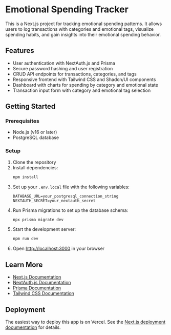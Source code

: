 # Emotional Spending Tracker

This is a Next.js project for tracking emotional spending patterns. It allows users to log transactions with categories and emotional tags, visualize spending habits, and gain insights into their emotional spending behavior.

## Features

- User authentication with NextAuth.js and Prisma
- Secure password hashing and user registration
- CRUD API endpoints for transactions, categories, and tags
- Responsive frontend with Tailwind CSS and Shadcn/UI components
- Dashboard with charts for spending by category and emotional state
- Transaction input form with category and emotional tag selection

## Getting Started

### Prerequisites

- Node.js (v16 or later)
- PostgreSQL database

### Setup

1. Clone the repository
2. Install dependencies:
   ```bash
   npm install
   ```
3. Set up your `.env.local` file with the following variables:
   ```
   DATABASE_URL=your_postgresql_connection_string
   NEXTAUTH_SECRET=your_nextauth_secret
   ```
4. Run Prisma migrations to set up the database schema:
   ```bash
   npx prisma migrate dev
   ```
5. Start the development server:
   ```bash
   npm run dev
   ```
6. Open [http://localhost:3000](http://localhost:3000) in your browser

## Learn More

- [Next.js Documentation](https://nextjs.org/docs)
- [NextAuth.js Documentation](https://next-auth.js.org/)
- [Prisma Documentation](https://www.prisma.io/docs/)
- [Tailwind CSS Documentation](https://tailwindcss.com/docs)

## Deployment

The easiest way to deploy this app is on Vercel. See the [Next.js deployment documentation](https://nextjs.org/docs/app/building-your-application/deploying) for details.

